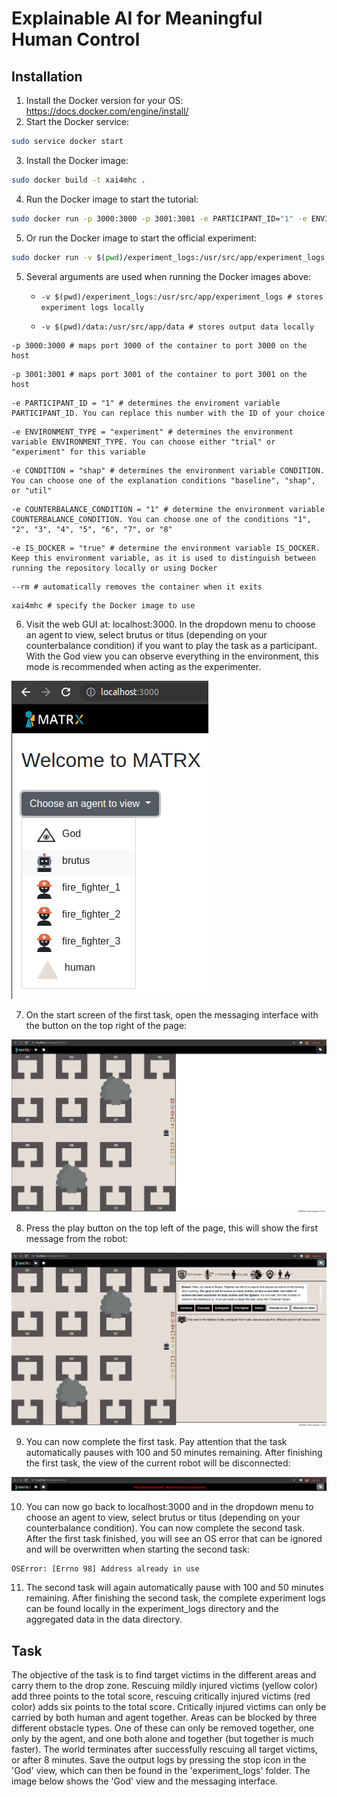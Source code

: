 # Explainable AI for Meaningful Human Control
## Installation
1. Install the Docker version for your OS: https://docs.docker.com/engine/install/
2. Start the Docker service: 
```bash
sudo service docker start
```
3. Install the Docker image:
```bash
sudo docker build -t xai4mhc .
```
4. Run the Docker image to start the tutorial:
```bash
sudo docker run -p 3000:3000 -p 3001:3001 -e PARTICIPANT_ID="1" -e ENVIRONMENT_TYPE="trial" -e IS_DOCKER="true" --rm xai4mhc
```
5. Or run the Docker image to start the official experiment:
```bash
sudo docker run -v $(pwd)/experiment_logs:/usr/src/app/experiment_logs -v $(pwd)/data:/usr/src/app/data -p 3000:3000 -p 3001:3001 -e PARTICIPANT_ID="1" -e ENVIRONMENT_TYPE="experiment" -e CONDITION="shap" -e COUNTERBALANCE_CONDITION="1" -e IS_DOCKER="true" --rm xai4mhc
```
5. Several arguments are used when running the Docker images above:
    - `
    -v $(pwd)/experiment_logs:/usr/src/app/experiment_logs # stores experiment logs locally
    `

    - `
    -v $(pwd)/data:/usr/src/app/data # stores output data locally
    `
    
```
-p 3000:3000 # maps port 3000 of the container to port 3000 on the host
```
```
-p 3001:3001 # maps port 3001 of the container to port 3001 on the host
```
```
-e PARTICIPANT_ID = "1" # determines the enviroment variable PARTICIPANT_ID. You can replace this number with the ID of your choice
```
```
-e ENVIRONMENT_TYPE = "experiment" # determines the environment variable ENVIRONMENT_TYPE. You can choose either "trial" or "experiment" for this variable
```
```
-e CONDITION = "shap" # determines the environment variable CONDITION. You can choose one of the explanation conditions "baseline", "shap", or "util"
```
```
-e COUNTERBALANCE_CONDITION = "1" # determine the environment variable COUNTERBALANCE_CONDITION. You can choose one of the conditions "1", "2", "3", "4", "5", "6", "7", or "8"
```
```
-e IS_DOCKER = "true" # determine the environment variable IS_DOCKER. Keep this environment variable, as it is used to distinguish between running the repository locally or using Docker
```
```
--rm # automatically removes the container when it exits
```
```
xai4mhc # specify the Docker image to use
```
6. Visit the web GUI at: localhost:3000. In the dropdown menu to choose an agent to view, select brutus or titus (depending on your counterbalance condition) if you want to play the task as a participant. With the God view you can observe everything in the environment, this mode is recommended when acting as the experimenter.

![localhost-startpage](images/localhost_startpage.png "Localhost Startpage") 

7. On the start screen of the first task, open the messaging interface with the button on the top right of the page:

![task-startscreen](images/xai4mhc-startscreen.png "Task Startscreen")

8. Press the play button on the top left of the page, this will show the first message from the robot:

![task-messages](images/xai4mhc-messages.png "Task Messages")

9. You can now complete the first task. Pay attention that the task automatically pauses with 100 and 50 minutes remaining. After finishing the first task, the view of the current robot will be disconnected:

![view-disconnected](images/view_disconnected.png "View Disconnected")

10. You can now go back to localhost:3000 and in the dropdown menu to choose an agent to view, select brutus or titus (depending on your counterbalance condition). You can now complete the second task. After the first task finished, you will see an OS error that can be ignored and will be overwritten when starting the second task:
```
OSError: [Errno 98] Address already in use
```
11. The second task will again automatically pause with 100 and 50 minutes remaining. After finishing the second task, the complete experiment logs can be found locally in the experiment_logs directory and the aggregated data in the data directory.

## Task
The objective of the task is to find target victims in the different areas and carry them to the drop zone. Rescuing mildly injured victims (yellow color) add three points to the total score, rescuing critically injured victims (red color) adds six points to the total score. Critically injured victims can only be carried by both human and agent together. Areas can be blocked by three different obstacle types. One of these can only be removed together, one only by the agent, and one both alone and together (but together is much faster). The world terminates after successfully rescuing all target victims, or after 8 minutes. Save the output logs by pressing the stop icon in the 'God' view, which can then be found in the 'experiment_logs' folder. The image below shows the 'God' view and the messaging interface. 
